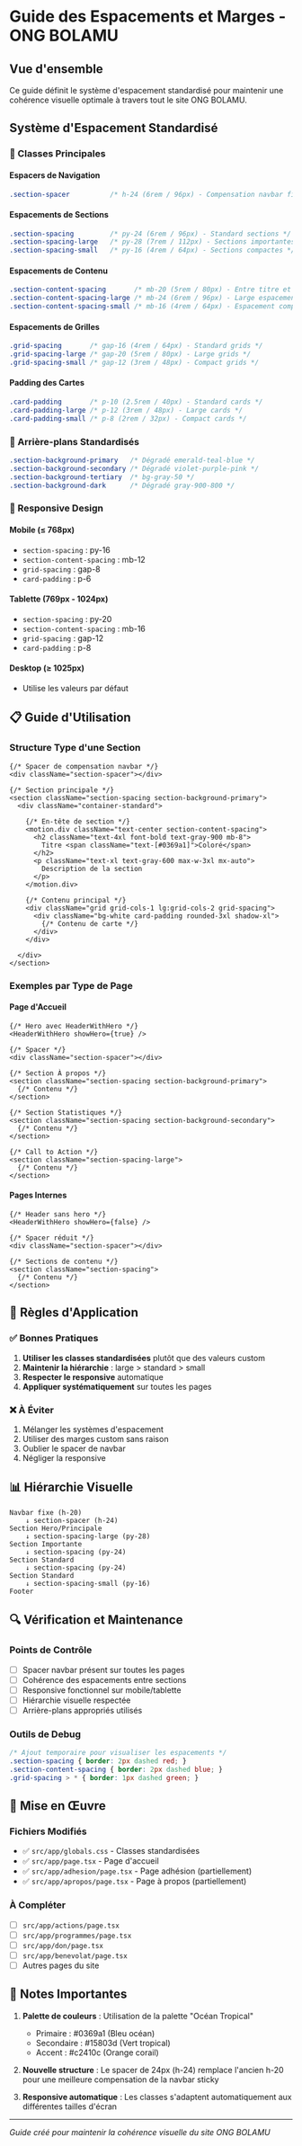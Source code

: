 # Guide des Espacements et Marges - ONG BOLAMU

## Vue d'ensemble
Ce guide définit le système d'espacement standardisé pour maintenir une cohérence visuelle optimale à travers tout le site ONG BOLAMU.

## Système d'Espacement Standardisé

### 🎯 Classes Principales

#### Espacers de Navigation
```css
.section-spacer          /* h-24 (6rem / 96px) - Compensation navbar fixe */
```

#### Espacements de Sections
```css
.section-spacing         /* py-24 (6rem / 96px) - Standard sections */
.section-spacing-large   /* py-28 (7rem / 112px) - Sections importantes */
.section-spacing-small   /* py-16 (4rem / 64px) - Sections compactes */
```

#### Espacements de Contenu
```css
.section-content-spacing       /* mb-20 (5rem / 80px) - Entre titre et contenu */
.section-content-spacing-large /* mb-24 (6rem / 96px) - Large espacement */
.section-content-spacing-small /* mb-16 (4rem / 64px) - Espacement compact */
```

#### Espacements de Grilles
```css
.grid-spacing       /* gap-16 (4rem / 64px) - Standard grids */
.grid-spacing-large /* gap-20 (5rem / 80px) - Large grids */
.grid-spacing-small /* gap-12 (3rem / 48px) - Compact grids */
```

#### Padding des Cartes
```css
.card-padding       /* p-10 (2.5rem / 40px) - Standard cards */
.card-padding-large /* p-12 (3rem / 48px) - Large cards */
.card-padding-small /* p-8 (2rem / 32px) - Compact cards */
```

### 🎨 Arrière-plans Standardisés

```css
.section-background-primary   /* Dégradé emerald-teal-blue */
.section-background-secondary /* Dégradé violet-purple-pink */
.section-background-tertiary  /* bg-gray-50 */
.section-background-dark      /* Dégradé gray-900-800 */
```

### 📱 Responsive Design

#### Mobile (≤ 768px)
- `section-spacing` : py-16
- `section-content-spacing` : mb-12
- `grid-spacing` : gap-8
- `card-padding` : p-6

#### Tablette (769px - 1024px)
- `section-spacing` : py-20
- `section-content-spacing` : mb-16
- `grid-spacing` : gap-12
- `card-padding` : p-8

#### Desktop (≥ 1025px)
- Utilise les valeurs par défaut

## 📋 Guide d'Utilisation

### Structure Type d'une Section

```tsx
{/* Spacer de compensation navbar */}
<div className="section-spacer"></div>

{/* Section principale */}
<section className="section-spacing section-background-primary">
  <div className="container-standard">
    
    {/* En-tête de section */}
    <motion.div className="text-center section-content-spacing">
      <h2 className="text-4xl font-bold text-gray-900 mb-8">
        Titre <span className="text-[#0369a1]">Coloré</span>
      </h2>
      <p className="text-xl text-gray-600 max-w-3xl mx-auto">
        Description de la section
      </p>
    </motion.div>
    
    {/* Contenu principal */}
    <div className="grid grid-cols-1 lg:grid-cols-2 grid-spacing">
      <div className="bg-white card-padding rounded-3xl shadow-xl">
        {/* Contenu de carte */}
      </div>
    </div>
    
  </div>
</section>
```

### Exemples par Type de Page

#### Page d'Accueil
```tsx
{/* Hero avec HeaderWithHero */}
<HeaderWithHero showHero={true} />

{/* Spacer */}
<div className="section-spacer"></div>

{/* Section À propos */}
<section className="section-spacing section-background-primary">
  {/* Contenu */}
</section>

{/* Section Statistiques */}
<section className="section-spacing section-background-secondary">
  {/* Contenu */}
</section>

{/* Call to Action */}
<section className="section-spacing-large">
  {/* Contenu */}
</section>
```

#### Pages Internes
```tsx
{/* Header sans hero */}
<HeaderWithHero showHero={false} />

{/* Spacer réduit */}
<div className="section-spacer"></div>

{/* Sections de contenu */}
<section className="section-spacing">
  {/* Contenu */}
</section>
```

## 🎯 Règles d'Application

### ✅ Bonnes Pratiques

1. **Utiliser les classes standardisées** plutôt que des valeurs custom
2. **Maintenir la hiérarchie** : large > standard > small
3. **Respecter le responsive** automatique
4. **Appliquer systématiquement** sur toutes les pages

### ❌ À Éviter

1. Mélanger les systèmes d'espacement
2. Utiliser des marges custom sans raison
3. Oublier le spacer de navbar
4. Négliger la responsive

## 📊 Hiérarchie Visuelle

```
Navbar fixe (h-20)
    ↓ section-spacer (h-24)
Section Hero/Principale
    ↓ section-spacing-large (py-28)
Section Importante
    ↓ section-spacing (py-24)
Section Standard
    ↓ section-spacing (py-24)
Section Standard
    ↓ section-spacing-small (py-16)
Footer
```

## 🔍 Vérification et Maintenance

### Points de Contrôle
- [ ] Spacer navbar présent sur toutes les pages
- [ ] Cohérence des espacements entre sections
- [ ] Responsive fonctionnel sur mobile/tablette
- [ ] Hiérarchie visuelle respectée
- [ ] Arrière-plans appropriés utilisés

### Outils de Debug
```css
/* Ajout temporaire pour visualiser les espacements */
.section-spacing { border: 2px dashed red; }
.section-content-spacing { border: 2px dashed blue; }
.grid-spacing > * { border: 1px dashed green; }
```

## 🚀 Mise en Œuvre

### Fichiers Modifiés
- ✅ `src/app/globals.css` - Classes standardisées
- ✅ `src/app/page.tsx` - Page d'accueil
- ✅ `src/app/adhesion/page.tsx` - Page adhésion (partiellement)
- ✅ `src/app/apropos/page.tsx` - Page à propos (partiellement)

### À Compléter
- [ ] `src/app/actions/page.tsx`
- [ ] `src/app/programmes/page.tsx`
- [ ] `src/app/don/page.tsx`
- [ ] `src/app/benevolat/page.tsx`
- [ ] Autres pages du site

## 📝 Notes Importantes

1. **Palette de couleurs** : Utilisation de la palette "Océan Tropical"
   - Primaire : #0369a1 (Bleu océan)
   - Secondaire : #15803d (Vert tropical)
   - Accent : #c2410c (Orange corail)

2. **Nouvelle structure** : Le spacer de 24px (h-24) remplace l'ancien h-20 pour une meilleure compensation de la navbar sticky

3. **Responsive automatique** : Les classes s'adaptent automatiquement aux différentes tailles d'écran

---

*Guide créé pour maintenir la cohérence visuelle du site ONG BOLAMU* 